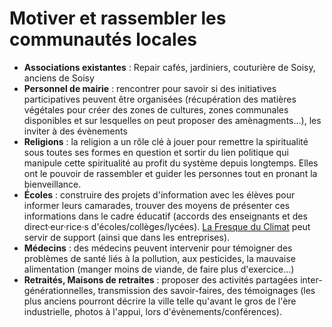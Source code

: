 # Motiver et rassembler les communautés locales

- **Associations existantes** : Repair cafés, jardiniers, couturière de Soisy, anciens de Soisy
- **Personnel de mairie** : rencontrer pour savoir si des initiatives participatives peuvent être organisées (récupération des matières végétales pour créer des zones de cultures, zones communales disponibles et sur lesquelles on peut proposer des amènagments…), les inviter à des évènements
- **Religions** : la religion a un rôle clé à jouer pour remettre la spiritualité sous toutes ses formes en question et sortir du lien politique qui manipule cette spiritualité au profit du système depuis longtemps. Elles ont le pouvoir de rassembler et guider les personnes tout en pronant la bienveillance.
- **Écoles** : construire des projets d'information avec les élèves pour informer leurs camarades, trouver des moyens de présenter ces informations dans le cadre éducatif (accords des enseignants et des direct·eur·rice·s d'écoles/collèges/lycées). [La Fresque du Climat](http://fresqueduclimat.org/) peut servir de support (ainsi que dans les entreprises).
- **Médecins** : des médecins peuvent intervenir pour témoigner des problèmes de santé liés à la pollution, aux pesticides, la mauvaise alimentation (manger moins de viande, de faire plus d'exercice…)
- **Retraités, Maisons de retraites** : proposer des activités partagées inter-générationnelles, transmission des savoir-faires, des témoignages (les plus anciens pourront décrire la ville telle qu'avant le gros de l'ère industrielle, photos à l'appui, lors d'évènements/conférences).
